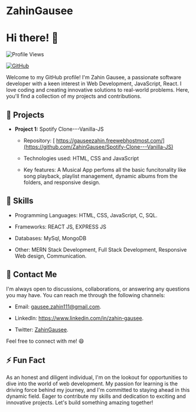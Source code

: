 # ZahinGausee
# Hi there! 👋

![Profile Views](https://komarev.com/ghpvc/?username=ZahinGausee)

[![GitHub](https://img.shields.io/github/followers/ZahinGausee?label=Follow&style=social)](https://github.com/ZahinGausee)

Welcome to my GitHub profile! I'm Zahin Gausee, a passionate software developer with a keen interest in Web Development, JavaScript, React. I love coding and creating innovative solutions to real-world problems. Here, you'll find a collection of my projects and contributions.

## 🔭 Projects

- **Project 1:** Spotify Clone---Vanilla-JS

  - Repository: [ https://gauseezahin.freewebhostmost.com/](https://github.com/ZahinGausee/Spotify-Clone---Vanilla-JS)

  - Technologies used: HTML, CSS and JavaScript

  - Key features: A Musical App perfoms all the basic funcitonality like song playback, playlist management, dynamic albums from the folders, and responsive design.

## 🌱 Skills

- Programming Languages: HTML, CSS, JavaScript, C, SQL.

- Frameworks: REACT JS, EXPRESS JS

- Databases: MySql, MongoDB

- Other: MERN Stack Development, Full Stack Development, Responsive  Web design, Communication.


## 💬 Contact Me

I'm always open to discussions, collaborations, or answering any questions you may have. You can reach me through the following channels:

- Email: gausee.zahin111@gmail.com.

- LinkedIn: https://www.linkedin.com/in/zahin-gausee.

- Twitter: [ZahinGausee](https://twitter.com/ZahinGausee).

Feel free to connect with me! 😄

## ⚡ Fun Fact

As an honest and diligent individual, I'm on the lookout for opportunities to dive into the world of web development. My passion for learning is the driving force behind my journey, and I'm committed to staying ahead in this dynamic field. Eager to contribute my skills and dedication to exciting and innovative projects. Let's build something amazing together!









